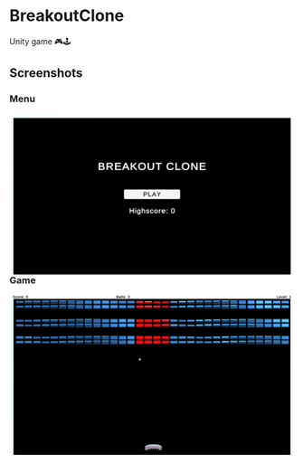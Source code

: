 # BreakoutClone
Unity game 🎮🕹️

## Screenshots
### Menu
<img align="left" src="menu.png"/>

### Game
<img align="left" src="game.png"/>